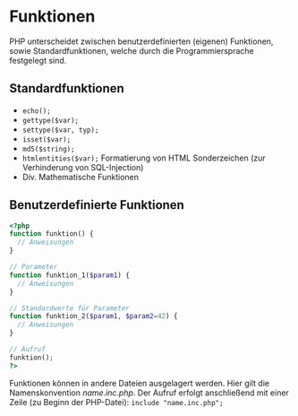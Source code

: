 # Funktionen

PHP unterscheidet zwischen benutzerdefinierten (eigenen) Funktionen, sowie Standardfunktionen, welche durch die Programmiersprache festgelegt sind.

## Standardfunktionen

* ```echo();```
* ```gettype($var);```
* ```settype($var, typ);```
* ```isset($var);```
* ```md5($string);```
* ```htmlentities($var);``` Formatierung von HTML Sonderzeichen (zur Verhinderung von SQL-Injection)
* Div. Mathematische Funktionen

## Benutzerdefinierte Funktionen

```PHP
<?php
function funktion() {
  // Anweisungen
}

// Parameter
function funktion_1($param1) {
  // Anweisungen
}

// Standardwerte für Parameter
function funktion_2($param1, $param2=42) {
  // Anweisungen
}

// Aufruf
funktion();
?>
```

Funktionen können in andere Dateien ausgelagert werden. Hier gilt die Namenskonvention *name.inc.php*. Der Aufruf erfolgt anschließend mit einer Zeile (zu Beginn der PHP-Datei): ```include "name.inc.php";```
